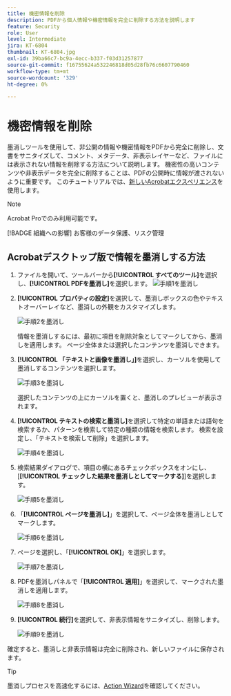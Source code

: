 ```yaml
---
title: 機密情報を削除
description: PDFから個人情報や機密情報を完全に削除する方法を説明します
feature: Security
role: User
level: Intermediate
jira: KT-6804
thumbnail: KT-6804.jpg
exl-id: 39ba66c7-bc9a-4ecc-b337-f03d31257877
source-git-commit: f16755624a532246818d05d28fb76c6607790460
workflow-type: tm+mt
source-wordcount: '329'
ht-degree: 0%

---
```


# 機密情報を削除

墨消しツールを使用して、非公開の情報や機密情報をPDFから完全に削除し、文書をサニタイズして、コメント、メタデータ、非表示レイヤーなど、ファイルには表示されない情報を削除する方法について説明します。 機密性の高いコンテンツや非表示データを完全に削除することは、PDFの公開時に情報が渡されないように重要です。 このチュートリアルでは、[新しいAcrobatエクスペリエンス](../getting-started/new-workspace.md)を使用します。

>[!NOTE]
>
>Acrobat Proでのみ利用可能です。

[!BADGE 組織への影響]
お客様のデータ保護、リスク管理

## Acrobatデスクトップ版で情報を墨消しする方法

1. ファイルを開いて、ツールバーから&#x200B;**[!UICONTROL すべてのツール]**&#x200B;を選択し、**[!UICONTROL PDFを墨消し]**&#x200B;を選択します。
   ![手順1](../assets/Redact_1.png)を墨消し

1. **[!UICONTROL プロパティの設定]**&#x200B;を選択して、墨消しボックスの色やテキストオーバーレイなど、墨消しの外観をカスタマイズします。

   ![手順2](../assets/Redact_2.png)を墨消し

   情報を墨消しするには、最初に項目を削除対象としてマークしてから、墨消しを適用します。 ページ全体または選択したコンテンツを墨消しできます。

1. **[!UICONTROL 「テキストと画像を墨消し」]**&#x200B;を選択し、カーソルを使用して墨消しするコンテンツを選択します。

   ![手順3](../assets/Redact_3.png)を墨消し

   選択したコンテンツの上にカーソルを置くと、墨消しのプレビューが表示されます。

1. **[!UICONTROL テキストの検索と墨消し]**&#x200B;を選択して特定の単語または語句を検索するか、パターンを検索して特定の種類の情報を検索します。 検索を設定し、「テキストを検索して削除」を選択します。

   ![手順4](../assets/Redact_4.png)を墨消し

1. 検索結果ダイアログで、項目の横にあるチェックボックスをオンにし、[**[!UICONTROL チェックした結果を墨消しとしてマークする]**]を選択します。

   ![手順5](../assets/Redact_5.png)を墨消し

1. 「**[!UICONTROL ページを墨消し]**」を選択して、ページ全体を墨消しとしてマークします。

   ![手順6](../assets/Redact_6.png)を墨消し

1. ページを選択し、「**[!UICONTROL OK]**」を選択します。

   ![手順7](../assets/Redact_7.png)を墨消し

1. PDFを墨消しパネルで「**[!UICONTROL 適用]**」を選択して、マークされた墨消しを適用します。

   ![手順8](../assets/Redact_8.png)を墨消し

1. **[!UICONTROL 続行]**&#x200B;を選択して、非表示情報をサニタイズし、削除します。

   ![手順9](../assets/Redact_9.png)を墨消し

確定すると、墨消しと非表示情報は完全に削除され、新しいファイルに保存されます。

>[!TIP]
>
>墨消しプロセスを高速化するには、[Action Wizard](../advanced-tasks/action.md)を確認してください。
